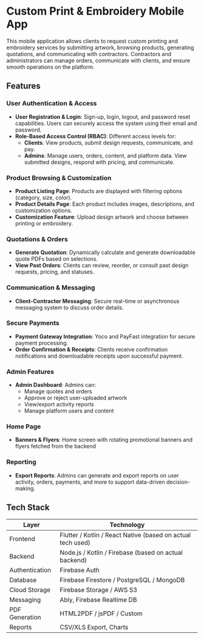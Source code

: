 
 # Custom Print & Embroidery Mobile App

This mobile application allows clients to request custom printing and embroidery services by submitting artwork, browsing products, generating quotations, and communicating with contractors. Contractors and administrators can manage orders, communicate with clients, and ensure smooth operations on the platform.

## Features

### User Authentication & Access
- **User Registration & Login**: Sign-up, login, logout, and password reset capabilities. Users can securely access the system using their email and password.
- **Role-Based Access Control (RBAC)**: Different access levels for:
  - **Clients**: View products, submit design requests, communicate, and pay.
  - **Admins**: Manage users, orders, content, and platform data. View submitted designs, respond with pricing, and communicate.

### Product Browsing & Customization
- **Product Listing Page**: Products are displayed with filtering options (category, size, color).
- **Product Details Page**: Each product includes images, descriptions, and customization options.
- **Customization Feature**: Upload design artwork and choose between printing or embroidery.

### Quotations & Orders
- **Generate Quotation**: Dynamically calculate and generate downloadable quote PDFs based on selections.
- **View Past Orders**: Clients can review, reorder, or consult past design requests, pricing, and statuses.

### Communication & Messaging
- **Client-Contractor Messaging**: Secure real-time or asynchronous messaging system to discuss order details.

### Secure Payments
- **Payment Gateway Integration**: Yoco and PayFast integration for secure payment processing. 
- **Order Confirmation & Receipts**: Clients receive confirmation notifications and downloadable receipts upon successful payment.

### Admin Features
- **Admin Dashboard**: Admins can:
  - Manage quotes and orders
  - Approve or reject user-uploaded artwork
  - View/export activity reports
  - Manage platform users and content

### Home Page
- **Banners & Flyers**: Home screen with rotating promotional banners and flyers fetched from the backend

### Reporting
- **Export Reports**: Admins can generate and export reports on user activity, orders, payments, and more to support data-driven decision-making.

## Tech Stack

| Layer         | Technology             |
|---------------|------------------------|
| Frontend      | Flutter / Kotlin / React Native (based on actual tech used) |
| Backend       | Node.js / Kotlin / Firebase (based on actual backend) |
| Authentication| Firebase Auth |
| Database      | Firebase Firestore / PostgreSQL / MongoDB |
| Cloud Storage | Firebase Storage / AWS S3 |
| Messaging     | Ably, Firebase Realtime DB |
| PDF Generation| HTML2PDF / jsPDF / Custom |
| Reports       | CSV/XLS Export, Charts |

